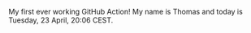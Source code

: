 My first ever working GitHub Action!
My name is Thomas and today is Tuesday, 23 April, 20:06 CEST. 
